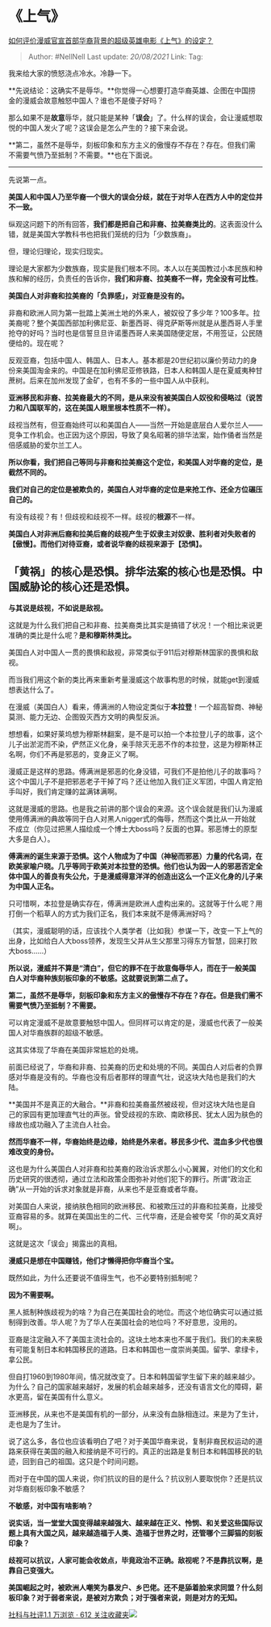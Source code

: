# 《上气》
[如何评价漫威官宣首部华裔背景的超级英雄电影《上气》的设定？](https://www.zhihu.com/question/304635773/answer/758966869)

> Author: #NellNell 
> Last update: *20/08/2021* 
> Link:
> Tag: 

我来给大家的愤怒浇点冷水。冷静一下。

  

**先说结论：这确实不是辱华。**你觉得一心想要打造华裔英雄、企图在中国捞金的漫威会故意触怒中国人？谁也不是傻子好吗？

  

那么如果不是**故意**辱华，就只能是某种「**误会**」了。什么样的误会，会让漫威想取悦的中国人发火了呢？这误会是怎么产生的？接下来会说。

  

**第二，虽然不是辱华，刻板印象和东方主义的傲慢存不存在？存在。但我们需不需要气愤乃至抵制？不需要。**也在下面说。

---

先说第一点。

  

**美国人和中国人乃至华裔一个很大的误会分歧，就在于对华人在西方人中的定位并不一致。**

  

纵观这问题下的所有回答，**我们都是把自己和非裔、拉美裔类比的**。这表面没什么错，就是美国大学教科书也把我们笼统的归为「少数族裔」。

  

但，理论归理论，现实归现实。

  

理论是大家都为少数族裔，现实是我们根本不同。本人以在美国教过小本民族和种族和解的经历，负责任的告诉你，**我们和非裔、拉美裔不一样，完全没有可比性**。

  

**美国白人对非裔和拉美裔的「负罪感」，对亚裔是没有的。**

  

非裔和欧洲人同为第一批踏上美洲土地的外来人，被奴役了多少年？100多年。拉美裔呢？整个美国西部加利佛尼亚、新墨西哥、得克萨斯等州就是从墨西哥人手里抢夺的好吗？当时也是信誓旦旦许诺墨西哥人来美国随便定居，不用签证，公民随便给的。现在呢？

  

反观亚裔，包括中国人、韩国人、日本人。基本都是20世纪初以廉价劳动力的身份来美国淘金来的。中国是在加利佛尼亚修铁路，日本人和韩国人是在夏威夷种甘蔗树。后来在加州发现了金矿，也有不多的一些中国人从中获利。

  

**亚洲移民和非裔、拉美裔最大的不同，是从来没有被美国白人奴役和侵略过（说苦力和八国联军的，这在美国人眼里根本性质不一样）。**

  

歧视当然有，但亚裔始终可以和美国白人——当然一开始是底层白人爱尔兰人——竞争工作机会。也正因为这个原因，导致了臭名昭著的排华法案，始作俑者当然是倍感威胁的爱尔兰工人。

  

**所以你看，我们把自己等同与非裔和拉美裔这个定位，和美国人对华裔的定位，是截然不同的。**

  

**我们对自己的定位是被欺负的，美国白人对华裔的定位是来抢工作、还全方位碾压自己的。**

  

有没有歧视？有！但歧视和歧视不一样。歧视的**根源**不一样。

  

**美国白人对非洲后裔和拉美后裔的歧视产生于奴隶主对奴隶、胜利者对失败者的【傲慢】。而他们对待亚裔，或者说华裔的歧视来源于【恐惧】。**

  

## 「黄祸」的核心是恐惧。排华法案的核心也是恐惧。中国威胁论的核心还是恐惧。

  

**与其说是歧视，不如说是敌视。**

  

这就是为什么我们把自己和非裔、拉美裔类比其实是搞错了状况！一个相比来说更准确的类比是什么呢？**是和穆斯林类比。**

  

美国白人对中国人一贯的畏惧和敌视，非常类似于911后对穆斯林国家的畏惧和敌视。

  

而当我们用这个新的类比再来重新考量漫威这个故事构思的时候，就能get到漫威想表达什么了。

  

在漫威（美国白人）看来，傅满洲的人物设定类似于**本拉登**！一个超高智商、神秘莫测、能力无边、企图毁灭西方文明的典型反派。

  

想想看，如果好莱坞想为穆斯林翻案，是不是可以拍一个本拉登儿子的故事，这个儿子出淤泥而不染，俨然正义化身，亲手除灭无恶不作的本拉登，这是为穆斯林正名啊，你们不再是邪恶的，变身正义了啊。

  

漫威正是这样的思路。傅满洲是邪恶的化身没错，可我们不是拍他儿子的故事吗？这个中国儿子不是把邪恶老子干掉了吗？还让他加入我们正义军团，中国人肯定拍手叫好，我们肯定赚的盆满钵满啊。

  

这就是漫威的思路。也是我之前讲的那个误会的来源。这个误会就是我们认为漫威使用傅满洲的典故等同于白人对黑人nigger式的侮辱，然而这个类比从一开始就不成立（你见过把黑人描绘成一个博士大boss吗？反面的也算。邪恶博士的原型大多是白人）。

  

**傅满洲的诞生来源于恐惧。这个人物成为了中国（神秘而邪恶）力量的代名词，在欧美家喻户晓。几乎等同于欧美对本拉登的恐惧。他们也认为因一人的邪恶否定全体中国人的善良有失公允，于是漫威得意洋洋的创造出这么一个正义化身的儿子来为中国人正名。**

  

只可惜啊，本拉登是确实存在，傅满洲是欧洲人虚构出来的。这就等于什么呢？用打倒一个稻草人的方式为我们正名，我们本来就不是傅满洲好吗？

  

（其实，漫威聪明的话，应该找个人类学者（比如我）参谋一下，改变一下上气的出身，比如给白人大boss领养，发现生父并从生父那里习得东方智慧，回来打败大boss……）

  

**所以说，漫威并不算是“清白”，但它的罪不在于故意侮辱华人，而在于一般美国白人对华裔种族刻板印象的不敏感。这就要说到第二点了。**

  

**第二，虽然不是辱华，刻板印象和东方主义的傲慢存不存在？存在。但是我们需不需要气愤乃至抵制？不需要。**

  

可以肯定漫威不是故意要触怒中国人。但同样可以肯定的是，漫威也代表了一般美国人对华裔族群的超级不敏感。

  

这其实体现了华裔在美国非常尴尬的处境。

  

前面已经说了，华裔和非裔、拉美裔的历史和处境的不同。美国白人对后者的负罪感对华裔是没有的。华裔也没有后者那样的理直气壮，说这块大陆也是我们的大陆。

  

**美国并不是真正的大融合。**非裔和拉美裔虽然被歧视，但对这块大陆也是自己的家园有更加理直气壮的声张。曾受歧视的东欧、南欧移民、犹太人因为肤色的缘故也成功融入了主流白人社会。

  

**然而华裔不一样，华裔始终是边缘，始终是外来者。移民多少代、混血多少代也很难改变的身份。**

  

这也是为什么美国白人对非裔和拉美裔的政治诉求那么小心翼翼，对他们的文化和历史研究的很透彻，通过立法和政策企图弥补对他们犯下的罪行。所谓“政治正确”从一开始的诉求对象就是非裔，从来也不是亚裔或者华裔。

  

对美国白人来说，接纳肤色相同的欧洲移民、和被欺压过的非裔和拉美裔，比接受亚裔容易的多。就算在美国出生的二代、三代华裔，还是会被夸奖「你的英文真好啊」。

  

这就是这次「误会」揭露出的真相。

  

**漫威只是想在中国赚钱，他们才懒得把你华裔当个宝。**

  

既然如此，为什么还要说不值得生气，也不必要特别抵制呢？

  

**因为不需要啊。**

  

黑人抵制种族歧视为的啥？为自己在美国社会的地位。而这个地位确实可以通过抵制得到改善。华人呢？为了华人在美国社会的地位吗？不好意思，没用的。

  

亚裔是注定融入不了美国主流社会的。这块土地本来也不属于我们。我们的未来极有可能复制日本和韩国移民的道路。日本和韩国也一度崇尚美国。留学、拿绿卡，拿公民。

  

但自打1960到1980年间，情况就改变了。日本和韩国留学生留下来的越来越少。为什么？自己的国家越来越好，发展的机会越来越多，还没有语言文化的障碍，薪水更高，留在美国有什么意义。

  

亚洲移民，从来也不是美国有机的一部分，从来没有血脉相连过。来是为了生计，走也是为了生计。

  

说了这么多，各位也应该看明白了吧？对于美国华裔来说，复制非裔民权运动的道路来获得在美国的融入和接纳是不可行的。真正的出路是复制日本和韩国移民的轨迹，回到自己的祖国。这只是个时间问题。

  

而对于在中国的国人来说，你们抗议的目的是什么？抗议别人要取悦你？还是抗议对华裔刻板印象不敏感？

  

**不敏感，对中国有啥影响？**

  

**说实话，当一堂堂大国变得越来越强大、越来越在正义、怜悯、和关爱这些国际议题上具有大国之风，越来越造福于人类、造福于世界之时，还管哪个三脚猫的刻板印象？**

  

**歧视可以抗议，人家可能会收敛点，毕竟政治不正确。敌视呢？不是靠抗议啊，是靠自己变强大。**

  

**美国崛起之时，被欧洲人嘲笑为暴发户、乡巴佬。还不是舔着脸来求同盟？什么刻板印象？对于弱者来说，是被对方欺负；对于强者来说，则是对方的无知。**

  

[社科与社评1.1 万浏览 · 612 关注收藏夹![](https://pic2.zhimg.com/80/v2-b2918ef3f9c19572ba524ac59316a917_1440w.png)](https://zhihu.com/collection/313819737)
